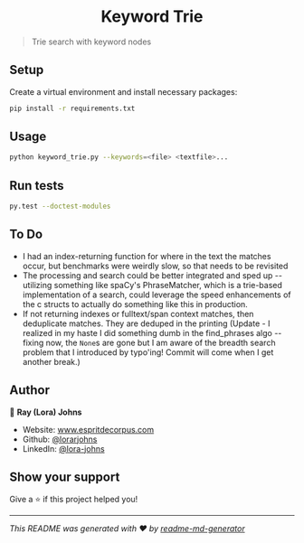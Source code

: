 <h1 align="center">Keyword Trie</h1>

> Trie search with keyword nodes

## Setup

Create a virtual environment and install necessary packages:

```sh
pip install -r requirements.txt
```

## Usage

```sh
python keyword_trie.py --keywords=<file> <textfile>...
```

## Run tests

```sh
py.test --doctest-modules
```
## To Do

- I had an index-returning function for where in the text
  the matches occur, but benchmarks were weirdly slow, 
  so that needs to be revisited
- The processing and search could be better integrated and
  sped up -- utilizing something like spaCy's PhraseMatcher,
  which is a trie-based implementation of a search, could
  leverage the speed enhancements of the c structs to actually
  do something like this in production.
- If not returning indexes or fulltext/span context matches,
  then deduplicate matches. They are deduped in the printing
  (Update - I realized in my haste I did something dumb in the
  find_phrases algo -- fixing now, the `None`s are gone but I
  am aware of the breadth search problem that I introduced by typo'ing!
  Commit will come when I get another break.)

## Author

👤 **Ray (Lora) Johns**

* Website: www.espritdecorpus.com
* Github: [@lorarjohns](https://github.com/lorarjohns)
* LinkedIn: [@lora-johns](https://linkedin.com/in/lora-johns)

## Show your support

Give a ⭐️ if this project helped you!

***
_This README was generated with ❤️ by [readme-md-generator](https://github.com/kefranabg/readme-md-generator)_